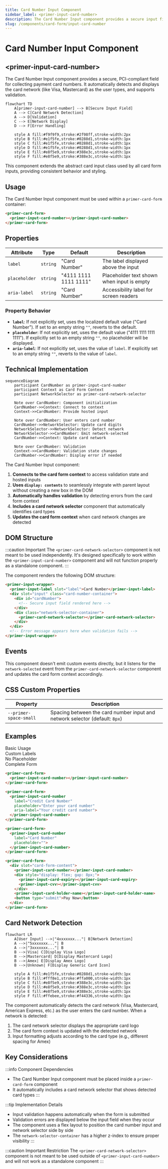 ```yaml
---
title: Card Number Input Component
sidebar_label: <primer-input-card-number>
description: The Card Number Input component provides a secure input field for collecting payment card numbers with integrated card network detection.
slug: /components/card-form/input-card-number
---
```


# Card Number Input Component
## \<primer-input-card-number\>

The Card Number Input component provides a secure, PCI-compliant field for collecting payment card numbers. It automatically detects and displays the card network (like Visa, Mastercard) as the user types, and supports validation.

```mermaid
flowchart TD
    A[primer-input-card-number] --> B[Secure Input Field]
    A --> C[Card Network Detection]
    A --> D[Validation]
    C --> E[Network Display]
    D --> F[Error Handling]
    
    style A fill:#f9f9f9,stroke:#2f98ff,stroke-width:2px
    style B fill:#e1f5fe,stroke:#0288d1,stroke-width:1px
    style C fill:#e1f5fe,stroke:#0288d1,stroke-width:1px
    style D fill:#e1f5fe,stroke:#0288d1,stroke-width:1px
    style E fill:#e8f5e9,stroke:#388e3c,stroke-width:1px
    style F fill:#e8f5e9,stroke:#388e3c,stroke-width:1px
```

This component extends the abstract card input class used by all card form inputs, providing consistent behavior and styling.

## Usage

The Card Number Input component must be used within a `primer-card-form` container:

```html
<primer-card-form>
  <primer-input-card-number></primer-input-card-number>
</primer-card-form>
```

## Properties

| Attribute     | Type     | Default               | Description                                |
|---------------|----------|-----------------------|--------------------------------------------|
| `label`       | `string` | "Card Number"         | The label displayed above the input        |
| `placeholder` | `string` | "4111 1111 1111 1111" | Placeholder text shown when input is empty |
| `aria-label`  | `string` | "Card Number"         | Accessibility label for screen readers     |

### Property Behavior

<div class="property-behavior">

- **`label`**: If not explicitly set, uses the localized default value ("Card Number"). If set to an empty string `""`, reverts to the default.
- **`placeholder`**: If not explicitly set, uses the default value ("4111 1111 1111 1111"). If explicitly set to an empty string `""`, no placeholder will be displayed.
- **`aria-label`**: If not explicitly set, uses the value of `label`. If explicitly set to an empty string `""`, reverts to the value of `label`.

</div>

## Technical Implementation

```mermaid
sequenceDiagram
    participant CardNumber as primer-input-card-number
    participant Context as Card Form Context
    participant NetworkSelector as primer-card-network-selector
    
    Note over CardNumber: Component initialization
    CardNumber->>Context: Connect to context
    Context->>CardNumber: Provide hosted input
    
    Note over CardNumber: User enters card number
    CardNumber->>NetworkSelector: Update card digits
    NetworkSelector->>NetworkSelector: Detect network
    NetworkSelector->>CardNumber: Emit network-selected
    CardNumber->>Context: Update card network
    
    Note over CardNumber: Validation
    Context->>CardNumber: Validation state changes
    CardNumber->>CardNumber: Display error if needed
```

The Card Number Input component:

1. **Connects to the card form context** to access validation state and hosted inputs
2. **Uses `display: contents`** to seamlessly integrate with parent layout without creating a new box in the DOM
3. **Automatically handles validation** by detecting errors from the card form context
4. **Includes a card network selector** component that automatically identifies card types
5. **Updates the card form context** when card network changes are detected

## DOM Structure

:::caution Important
The `<primer-card-network-selector>` component is not meant to be used independently. It's designed specifically to work within the `<primer-input-card-number>` component and will not function properly as a standalone component.
:::

The component renders the following DOM structure:

```html
<primer-input-wrapper>
  <primer-input-label slot="label">Card Number</primer-input-label>
  <div slot="input" class="card-number-container">
    <div id="cardNumber">
      <!-- Secure input field rendered here -->
    </div>
    <div class="network-selector-container">
      <primer-card-network-selector></primer-card-network-selector>
    </div>
  </div>
  <!-- Error message appears here when validation fails -->
</primer-input-wrapper>
```

## Events

This component doesn't emit custom events directly, but it listens for the `network-selected` event from the `primer-card-network-selector` component and updates the card form context accordingly.

## CSS Custom Properties

| Property               | Description                                                                 |
|------------------------|-----------------------------------------------------------------------------|
| `--primer-space-small` | Spacing between the card number input and network selector (default: `8px`) |

## Examples

<div class="tabs-container">
<div class="tabs">
<div class="tab basic active">Basic Usage</div>
<div class="tab custom">Custom Labels</div>
<div class="tab no-placeholder">No Placeholder</div>
<div class="tab complete">Complete Form</div>
</div>

<div class="tab-content basic active">

```html
<primer-card-form>
  <primer-input-card-number></primer-input-card-number>
</primer-card-form>
```

</div>

<div class="tab-content custom">

```html
<primer-card-form>
  <primer-input-card-number
    label="Credit Card Number"
    placeholder="Enter your card number"
    aria-label="Your credit card number">
  </primer-input-card-number>
</primer-card-form>
```

</div>

<div class="tab-content no-placeholder">

```html
<primer-card-form>
  <primer-input-card-number
    label="Card Number"
    placeholder="">
  </primer-input-card-number>
</primer-card-form>
```

</div>

<div class="tab-content complete">

```html
<primer-card-form>
  <div slot="card-form-content">
    <primer-input-card-number></primer-input-card-number>
    <div style="display: flex; gap: 8px;">
      <primer-input-card-expiry></primer-input-card-expiry>
      <primer-input-cvv></primer-input-cvv>
    </div>
    <primer-input-card-holder-name></primer-input-card-holder-name>
    <button type="submit">Pay Now</button>
  </div>
</primer-card-form>
```

</div>
</div>

## Card Network Detection

```mermaid
flowchart LR
    A[User Input] -->|"4xxxxxxx..."| B[Network Detection]
    A -->|"5xxxxxxx..."| B
    A -->|"3xxxxxxx..."| B
    B -->|Visa| C[Display Visa Logo]
    B -->|Mastercard| D[Display Mastercard Logo]
    B -->|Amex| E[Display Amex Logo]
    B -->|Unknown| F[Display Generic Card Icon]
    
    style A fill:#e1f5fe,stroke:#0288d1,stroke-width:1px
    style B fill:#fff8e1,stroke:#ffa000,stroke-width:1px
    style C fill:#e8f5e9,stroke:#388e3c,stroke-width:1px
    style D fill:#e8f5e9,stroke:#388e3c,stroke-width:1px
    style E fill:#e8f5e9,stroke:#388e3c,stroke-width:1px
    style F fill:#ffebee,stroke:#f44336,stroke-width:1px
```

The component automatically detects the card network (Visa, Mastercard, American Express, etc.) as the user enters the card number. When a network is detected:

1. The card network selector displays the appropriate card logo
2. The card form context is updated with the detected network
3. Input formatting adjusts according to the card type (e.g., different spacing for Amex)

## Key Considerations

:::info Component Dependencies
- The Card Number Input component must be placed inside a `primer-card-form` component
- It automatically includes a card network selector that shows detected card types
  :::

:::tip Implementation Details
- Input validation happens automatically when the form is submitted
- Validation errors are displayed below the input field when they occur
- The component uses a flex layout to position the card number input and network selector side by side
- The `network-selector-container` has a higher z-index to ensure proper visibility
  :::

:::caution Important Restriction
The `<primer-card-network-selector>` component is not meant to be used outside of `<primer-input-card-number>` and will not work as a standalone component
:::
